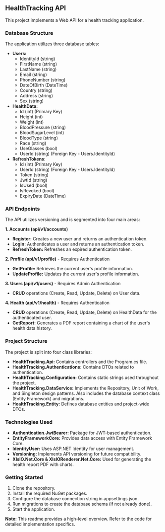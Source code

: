 ## HealthTracking API

This project implements a Web API for a health tracking application.

### Database Structure

The application utilizes three database tables:

* **Users:**
    * IdentityId (string)
    * FirstName (string)
    * LastName (string)
    * Email (string)
    * PhoneNumber (string)
    * DateOfBirth (DateTime)
    * Country (string)
    * Address (string)
    * Sex (string)
* **HealthData:**
    * Id (int) (Primary Key)
    * Height (int)
    * Weight (int)
    * BloodPressure (string)
    * BloodSugarLevel (int)
    * BloodType (string)
    * Race (string)
    * UseGlasses (bool)
    * UserId (string) (Foreign Key - Users.IdentityId)
* **RefreshTokens:**
    * Id (int) (Primary Key)
    * UserId (string) (Foreign Key - Users.IdentityId)
    * Token (string)
    * JwtId (string)
    * IsUsed (bool)
    * IsRevoked (bool)
    * ExpiryDate (DateTime)

### API Endpoints

The API utilizes versioning and is segmented into four main areas:

**1. Accounts (api/v1/accounts)**

* **Register:** Creates a new user and returns an authentication token.
* **Login:** Authenticates a user and returns an authentication token.
* **RefreshToken:** Refreshes an expired authentication token.

**2. Profile (api/v1/profile)** - Requires Authentication

* **GetProfile:** Retrieves the current user's profile information.
* **UpdateProfile:** Updates the current user's profile information.

**3. Users (api/v1/users)** - Requires Admin Authentication

* **CRUD** operations (Create, Read, Update, Delete) on User data.

**4. Health (api/v1/health)** - Requires Authentication

* **CRUD** operations (Create, Read, Update, Delete) on HealthData for the authenticated user.
* **GetReport:** Generates a PDF report containing a chart of the user's health data history.

### Project Structure

The project is split into four class libraries:

* **HealthTracking.Api:** Contains controllers and the Program.cs file.
* **HealthTracking.Authentications:** Contains DTOs related to authentication.
* **HealthTracking.Configuration:** Contains static strings used throughout the project.
* **HealthTracking.DataService:** Implements the Repository, Unit of Work, and Singleton design patterns. Also includes the database context class (Entity Framework) and migrations.
* **HealthTracking.Entity:** Defines database entities and project-wide DTOs.

### Technologies Used

* **Authentication.JwtBearer:** Package for JWT-based authentication.
* **EntityFrameworkCore:** Provides data access with Entity Framework Core.
* **IdentityUser:** Uses ASP.NET Identity for user management.
* **Versioning:** Implements API versioning for future compatibility.
* **XlsIO.Net.Core & XlsIORenderer.Net.Core:** Used for generating the health report PDF with charts.

### Getting Started

1. Clone the repository.
2. Install the required NuGet packages.
3. Configure the database connection string in appsettings.json.
4. Run migrations to create the database schema (if not already done).
5. Start the application.

**Note:** This readme provides a high-level overview. Refer to the code for detailed implementation specifics.
